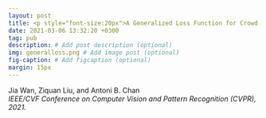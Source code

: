 ```yaml
---
layout: post
title: <p style="font-size:20px">A Generalized Loss Function for Crowd Counting and Localization</p>
date: 2021-03-06 13:32:20 +0300
tag: pub
description: # Add post description (optional)
img: generalloss.png # Add image post (optional)
fig-caption: # Add figcaption (optional)
margin: 15px
---
```


Jia Wan, Ziquan Liu, and Antoni B. Chan  
<i>IEEE/CVF Conference on Computer Vision and Pattern Recognition (CVPR), 2021.</i>  


